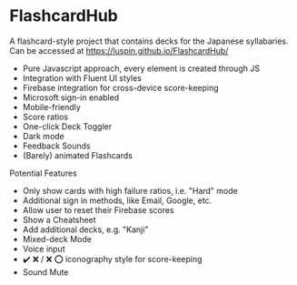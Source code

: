 # FlashcardHub

A flashcard-style project that contains decks for the Japanese syllabaries.  
Can be accessed at https://luspin.github.io/FlashcardHub/

- Pure Javascript approach, every element is created through JS
- Integration with Fluent UI styles
- Firebase integration for cross-device score-keeping
- Microsoft sign-in enabled
- Mobile-friendly
- Score ratios
- One-click Deck Toggler
- Dark mode
- Feedback Sounds
- (Barely) animated Flashcards

Potential Features
- Only show cards with high failure ratios, i.e. "Hard" mode
- Additional sign in methods, like Email, Google, etc.
- Allow user to reset their Firebase scores
- Show a Cheatsheet
- Add additional decks, e.g. "Kanji"
- Mixed-deck Mode
- Voice input
- ✔️ ❌ / ❌ ⭕ iconography style for score-keeping
- Sound Mute
